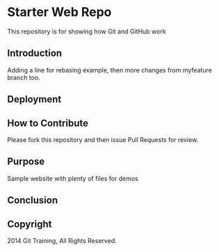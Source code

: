 # Starter Web Repo

This repository is for showing how Git and GitHub work

## Introduction
Adding a line for rebasing example, then more changes from myfeature branch too.

## Deployment

## How to Contribute

Please fork this repository and then issue Pull Requests for review.

## Purpose

Sample website with plenty of files for demos

## Conclusion

## Copyright

2014 Git Training, All Rights Reserved.